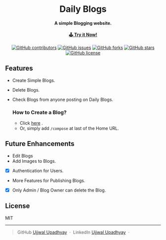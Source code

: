 <h1 align="center">
  Daily Blogs
  <br>
</h1>

<h4 align="center">A simple Blogging website.</h4>
<h4 align="center"><a href="https://daily-blog-ujjwal.onrender.com/" target="_blank" rel="noopener noreferrer"> 🕹 Try it Now! </a></h4>

<div align="center">

[![GitHub contributors](https://img.shields.io/github/contributors/iamujj15/angela-blog-website)](https://github.com/iamujj15/angela-blog-website/contributors)
[![GitHub issues](https://img.shields.io/github/issues/iamujj15/angela-blog-website)](https://github.com/iamujj15/angela-blog-website/issues)
[![GitHub forks](https://img.shields.io/github/forks/iamujj15/angela-blog-website)](https://github.com/iamujj15/angela-blog-website/network)
[![GitHub stars](https://img.shields.io/github/stars/iamujj15/angela-blog-website)](https://github.com/iamujj15/angela-blog-website/stargazers)
[![GitHub license](https://img.shields.io/github/license/iamujj15/angela-blog-website)](https://github.com/iamujj15/angela-blog-website/blob/master/LICENSE)

</div>

## Features

-   Create Simple Blogs.
-   Delete Blogs.
-   Check Blogs from anyone posting on Daily Blogs.

    ### How to Create a Blog?

    -   Click <a href="https://daily-blog-ujjwal.onrender.com/compose" target="_blank" rel="noopener noreferrer">here</a> .
    -   Or, simply add `/compose` at last of the Home URL.

## Future Enhancements

-   Edit Blogs
-   Add Images to Blogs.
-   [x] Authentication for Users.
-   More Features for Publishing Blogs.
-   [x] Only Admin / Blog Owner can delete the Blog.

## License

MIT

---

> GitHub [Ujjwal Upadhyay](https://github.com/iamujj15) &nbsp;&middot;&nbsp;
> LinkedIn [Ujjwal Upadhyay](https://www.linkedin.com/in/iamujj15) &nbsp;&middot;&nbsp;
